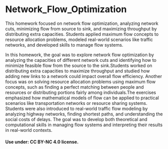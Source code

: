 # Network_Flow_Optimization
 This homework focused on network flow optimization, analyzing network cuts, minimizing flow from source to sink, and maximizing throughput by distributing extra capacities. Students applied maximum flow concepts to resource allocation problems, modeled real-world scenarios like traffic networks, and developed skills to manage flow systems.

 In this homework, the goal was to explore network flow optimization by analyzing the capacities of different network cuts and identifying how to minimize feasible flow from the source to the sink.Students worked on distributing extra capacities to maximize throughput and studied how adding new links to a network could impact overall flow efficiency.
Another focus was on solving resource allocation problems using maximum flow concepts, such as finding a perfect matching between people and resources or distributing portions fairly among individuals.The exercises emphasized how mathematical models of flow can be applied to practical scenarios like transportation networks or resource sharing systems.
Students were also introduced to real-world traffic flow modeling by analyzing highway networks, finding shortest paths, and understanding the social costs of delays.
The goal was to develop both theoretical and computational skills in managing flow systems and interpreting their results in real-world contexts.

#### Use under:  CC BY-NC 4.0 license.
